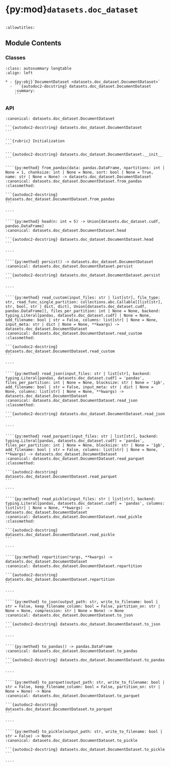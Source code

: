 # {py:mod}`datasets.doc_dataset`

```{py:module} datasets.doc_dataset
```

```{autodoc2-docstring} datasets.doc_dataset
:allowtitles:
```

## Module Contents

### Classes

````{list-table}
:class: autosummary longtable
:align: left

* - {py:obj}`DocumentDataset <datasets.doc_dataset.DocumentDataset>`
  - ```{autodoc2-docstring} datasets.doc_dataset.DocumentDataset
    :summary:
    ```
````

### API

`````{py:class} DocumentDataset(dataset_df: dask.dataframe.DataFrame)
:canonical: datasets.doc_dataset.DocumentDataset

```{autodoc2-docstring} datasets.doc_dataset.DocumentDataset
```

```{rubric} Initialization
```

```{autodoc2-docstring} datasets.doc_dataset.DocumentDataset.__init__
```

````{py:method} from_pandas(data: pandas.DataFrame, npartitions: int | None = 1, chunksize: int | None = None, sort: bool | None = True, name: str | None = None) -> datasets.doc_dataset.DocumentDataset
:canonical: datasets.doc_dataset.DocumentDataset.from_pandas
:classmethod:

```{autodoc2-docstring} datasets.doc_dataset.DocumentDataset.from_pandas
```

````

````{py:method} head(n: int = 5) -> Union[datasets.doc_dataset.cudf, pandas.DataFrame]
:canonical: datasets.doc_dataset.DocumentDataset.head

```{autodoc2-docstring} datasets.doc_dataset.DocumentDataset.head
```

````

````{py:method} persist() -> datasets.doc_dataset.DocumentDataset
:canonical: datasets.doc_dataset.DocumentDataset.persist

```{autodoc2-docstring} datasets.doc_dataset.DocumentDataset.persist
```

````

````{py:method} read_custom(input_files: str | list[str], file_type: str, read_func_single_partition: collections.abc.Callable[[list[str], str, bool, str | dict, dict], Union[datasets.doc_dataset.cudf, pandas.DataFrame]], files_per_partition: int | None = None, backend: typing.Literal[pandas, datasets.doc_dataset.cudf] | None = None, add_filename: bool | str = False, columns: list[str] | None = None, input_meta: str | dict | None = None, **kwargs) -> datasets.doc_dataset.DocumentDataset
:canonical: datasets.doc_dataset.DocumentDataset.read_custom
:classmethod:

```{autodoc2-docstring} datasets.doc_dataset.DocumentDataset.read_custom
```

````

````{py:method} read_json(input_files: str | list[str], backend: typing.Literal[pandas, datasets.doc_dataset.cudf] = 'pandas', files_per_partition: int | None = None, blocksize: str | None = '1gb', add_filename: bool | str = False, input_meta: str | dict | None = None, columns: list[str] | None = None, **kwargs) -> datasets.doc_dataset.DocumentDataset
:canonical: datasets.doc_dataset.DocumentDataset.read_json
:classmethod:

```{autodoc2-docstring} datasets.doc_dataset.DocumentDataset.read_json
```

````

````{py:method} read_parquet(input_files: str | list[str], backend: typing.Literal[pandas, datasets.doc_dataset.cudf] = 'pandas', files_per_partition: int | None = None, blocksize: str | None = '1gb', add_filename: bool | str = False, columns: list[str] | None = None, **kwargs) -> datasets.doc_dataset.DocumentDataset
:canonical: datasets.doc_dataset.DocumentDataset.read_parquet
:classmethod:

```{autodoc2-docstring} datasets.doc_dataset.DocumentDataset.read_parquet
```

````

````{py:method} read_pickle(input_files: str | list[str], backend: typing.Literal[pandas, datasets.doc_dataset.cudf] = 'pandas', columns: list[str] | None = None, **kwargs) -> datasets.doc_dataset.DocumentDataset
:canonical: datasets.doc_dataset.DocumentDataset.read_pickle
:classmethod:

```{autodoc2-docstring} datasets.doc_dataset.DocumentDataset.read_pickle
```

````

````{py:method} repartition(*args, **kwargs) -> datasets.doc_dataset.DocumentDataset
:canonical: datasets.doc_dataset.DocumentDataset.repartition

```{autodoc2-docstring} datasets.doc_dataset.DocumentDataset.repartition
```

````

````{py:method} to_json(output_path: str, write_to_filename: bool | str = False, keep_filename_column: bool = False, partition_on: str | None = None, compression: str | None = None) -> None
:canonical: datasets.doc_dataset.DocumentDataset.to_json

```{autodoc2-docstring} datasets.doc_dataset.DocumentDataset.to_json
```

````

````{py:method} to_pandas() -> pandas.DataFrame
:canonical: datasets.doc_dataset.DocumentDataset.to_pandas

```{autodoc2-docstring} datasets.doc_dataset.DocumentDataset.to_pandas
```

````

````{py:method} to_parquet(output_path: str, write_to_filename: bool | str = False, keep_filename_column: bool = False, partition_on: str | None = None) -> None
:canonical: datasets.doc_dataset.DocumentDataset.to_parquet

```{autodoc2-docstring} datasets.doc_dataset.DocumentDataset.to_parquet
```

````

````{py:method} to_pickle(output_path: str, write_to_filename: bool | str = False) -> None
:canonical: datasets.doc_dataset.DocumentDataset.to_pickle

```{autodoc2-docstring} datasets.doc_dataset.DocumentDataset.to_pickle
```

````

`````
